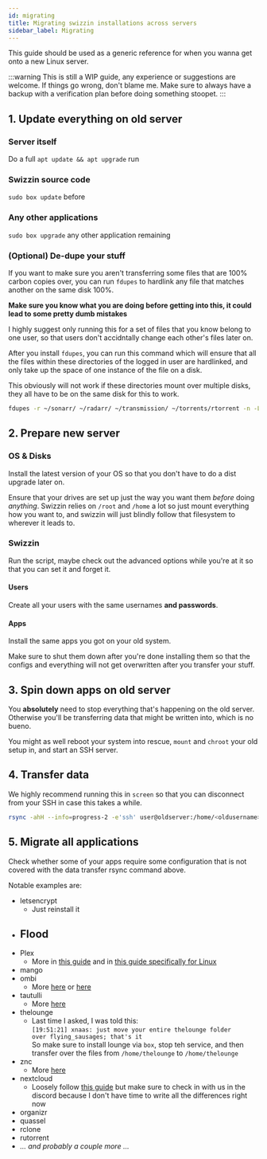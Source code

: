 ```yaml
---
id: migrating
title: Migrating swizzin installations across servers
sidebar_label: Migrating
---
```

This guide should be used as a generic reference for when you wanna get onto a new Linux server.

:::warning
This is still a WIP guide, any experience or suggestions are welcome. If things go wrong, don't blame me. Make sure to always have a backup with a verification plan before doing something stoopet.
:::


## 1. Update everything on old server
### Server itself
Do a full `apt update && apt upgrade` run
### Swizzin source code
`sudo box update` before 

### Any other applications
`sudo box upgrade` any other application remaining

### (Optional) De-dupe your stuff
If you want to make sure you aren't transferring some files that are 100% carbon copies over, you can run `fdupes` to hardlink any file that matches another on the same disk 100%.

**Make sure you know what you are doing before getting into this, it could lead to some pretty dumb mistakes**

I highly suggest only running this for a set of files that you know belong to one user, so that users don't accidntally change each other's files later on.

After you install `fdupes`, you can run this command which will ensure that all the files within these directories of the logged in user are hardlinked, and only take up the space of one instance of the file on a disk.

This obviously will not work if these directories mount over multiple disks, they all have to be on the same disk for this to work. 

```bash
fdupes -r ~/sonarr/ ~/radarr/ ~/transmission/ ~/torrents/rtorrent -n -L
```

## 2. Prepare new server

### OS & Disks

Install the latest version of your OS so that you don't have to do a dist upgrade later on.

Ensure that your drives are set up just the way you want them _before_ doing _anything_. Swizzin relies on `/root` and `/home` a lot so just mount everything how you want to, and swizzin will just blindly follow that filesystem to wherever it leads to.

### Swizzin
Run the script, maybe check out the advanced options while you're at it so that you can set it and forget it.

#### Users
Create all your users with the same usernames **and passwords**.

#### Apps
Install the same apps you got on your old system.

Make sure to shut them down after you're done installing them so that the configs and everything will not get overwritten after you transfer your stuff.

## 3. Spin down apps on old server
You **absolutely** need to stop everything that's happening on the old server. Otherwise you'll be transferring data that might be written into, which is no bueno.

You might as well reboot your system into rescue, `mount` and `chroot` your old setup in, and start an SSH server.

## 4. Transfer data

We highly recommend running this in `screen` so that you can disconnect from your SSH in case this takes a while.

```bash
rsync -ahH --info=progress-2 -e'ssh' user@oldserver:/home/<oldusername>/ /home/<newusername> --usermap=<oldusername>:<newusername> --exclude=.config/deluge/core.conf --exclude=.config/deluge/web.conf --exclude=.rtorrent.rc
```
## 5. Migrate all applications

Check whether some of your apps require some configuration that is not covered with the data transfer rsync command above.

Notable examples are:
- letsencrypt
  - Just reinstall it
- Flood
  - 
- Plex
  - More in [this guide](https://support.plex.tv/articles/201370363-move-an-install-to-another-system/) and in [this guide specifically for Linux](https://forums.plex.tv/t/pms-migration-linux/678445/2)
- mango
- ombi
  - More [here](https://github.com/Ombi-app/Ombi/wiki/Backups) or [here](https://docs.ombi.app/info/backing-up/)
- tautulli
  - More [here](https://github.com/Tautulli/Tautulli/wiki/Frequently-Asked-Questions#q-i-need-to-movereinstall-tautulli-can-i-keep-my-history-and-statistics)
- thelounge
  - Last time I asked, I was told this:\
  `[19:51:21] xnaas: just move your entire thelounge folder over flying_sausages; that's it`\
  So make sure to install lounge via `box`, stop teh service, and then transfer over the files from `/home/thelounge` to `/home/thelounge`
- znc
  - More [here](https://wiki.znc.in/FAQ#How_do_I_migrate_ZNC_from_one_machine_to_another.3F)
- nextcloud
  - Loosely follow [this guide](https://docs.nextcloud.com/server/21/admin_manual/maintenance/migrating.html) but make sure to check in with us in the discord because I don't have time to write all the differences right now
- organizr
- quassel
- rclone
- rutorrent
- _... and probably a couple more ..._

